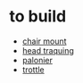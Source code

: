 # to build
- [chair mount](chair_mount/description.md)
- [head traquing](head_tracker/description.md)
- [palonier]()
- [trottle]()